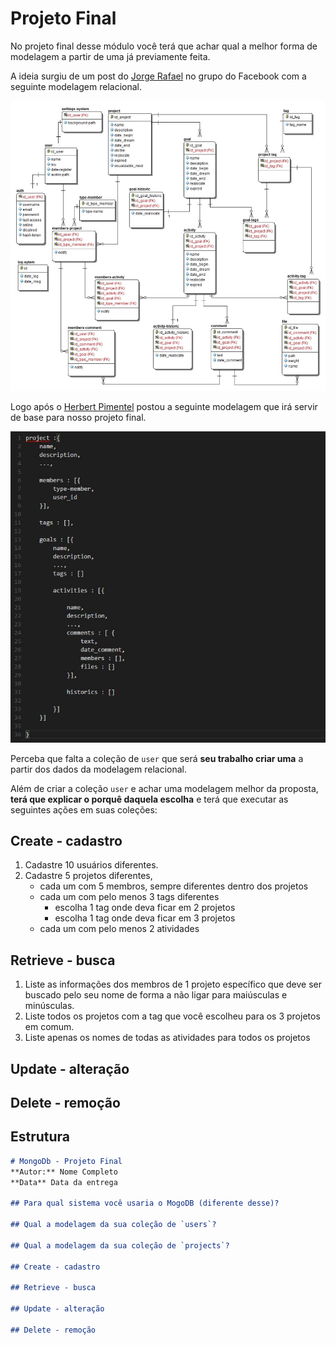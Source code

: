 # Projeto Final

No projeto final desse módulo você terá que achar qual a melhor forma de modelagem a partir de uma já previamente feita.

A ideia surgiu de um post do [Jorge Rafael](https://www.facebook.com/kurybr?fref=nf) no grupo do Facebook com a seguinte modelagem relacional.

![](./modeling/relational.jpg)

Logo após o [Herbert Pimentel](https://www.facebook.com/herbertpferreira?fref=ufi) postou a seguinte modelagem que irá servir de base para nosso projeto final.

![](./modeling/mongodb-start.jpg)

Perceba que falta a coleção de `user` que será **seu trabalho criar uma** a partir dos dados da modelagem relacional.

Além de criar a coleção `user` e achar uma modelagem melhor da proposta, **terá que explicar o porquê daquela escolha** e terá que executar as seguintes ações em suas coleções:

## Create - cadastro

1. Cadastre 10 usuários diferentes.
2. Cadastre 5 projetos diferentes, 
    - cada um com 5 membros, sempre diferentes dentro dos projetos
    - cada um com pelo menos 3 tags diferentes
        - escolha 1 tag onde deva ficar em 2 projetos
        - escolha 1 tag onde deva ficar em 3 projetos
    - cada um com pelo menos 2 atividades

## Retrieve - busca

1. Liste as informações dos membros de 1 projeto específico que deve ser buscado pelo seu nome de forma a não ligar para maiúsculas e minúsculas.
2. Liste todos os projetos com a tag que você escolheu para os 3 projetos em comum.
3. Liste apenas os nomes de todas as atividades para todos os projetos


## Update - alteração

## Delete - remoção


## Estrutura

```markdown
# MongoDb - Projeto Final
**Autor:** Nome Completo
**Data** Data da entrega

## Para qual sistema você usaria o MogoDB (diferente desse)?

## Qual a modelagem da sua coleção de `users`?

## Qual a modelagem da sua coleção de `projects`?

## Create - cadastro

## Retrieve - busca

## Update - alteração

## Delete - remoção

```
